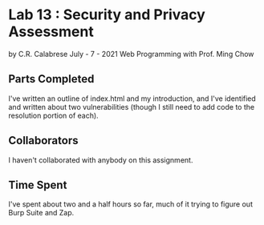 # Lab 13 : Security and Privacy Assessment
by C.R. Calabrese
July - 7 - 2021
Web Programming with Prof. Ming Chow

## Parts Completed
I've written an outline of index.html and my introduction, and I've identified and written
about two vulnerabilities (though I still need to add code to the resolution portion of
each).

## Collaborators
I haven't collaborated with anybody on this assignment.

## Time Spent
I've spent about two and a half hours so far, much of it trying to figure out Burp Suite and Zap.
